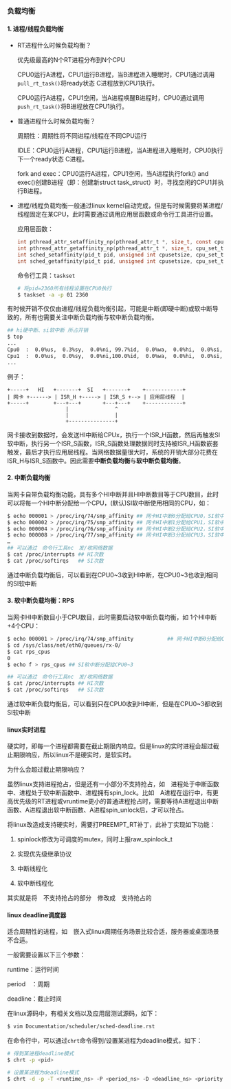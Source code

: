 ### 负载均衡

#### 1. 进程/线程负载均衡

* RT进程什么时候负载均衡？

  优先级最高的N个RT进程分布到N个CPU

  CPU0运行A进程，CPU1运行B进程，当B进程进入睡眠时，CPU1通过调用`pull_rt_task()`将ready状态 C进程放到CPU1执行。

  CPU0运行A进程，CPU1空闲，当A进程唤醒B进程时，CPU0通过调用`push_rt_task()`将B进程放在CPU1执行。

* 普通进程什么时候负载均衡？

  周期性：周期性将不同进程/线程在不同CPU运行

  IDLE：CPU0运行A进程，CPU1运行B进程，当A进程进入睡眠时，CPU0执行下一个ready状态 C进程。

  fork and exec：CPU0运行A进程，CPU1空闲，当A进程执行fork() and exec()创建B进程（即：创建新struct task_struct）时，寻找空闲的CPU1并执行B进程。

* 进程/线程负载均衡一般通过linux kernel自动完成，但是有时候需要将某进程/线程固定在某CPU，此时需要通过调用应用层函数或命令行工具进行设置。

  应用层函数：

  ```c
  int pthread_attr_setaffinity_np(pthread_attr_t *, size_t, const cpu_set_t *);
  int pthread_attr_getaffinity_np(pthread_attr_t *, size_t, cpu_set_t *);
  int sched_setaffinity(pid_t pid, unsigned int cpusetsize, cpu_set_t *mask);
  int sched_getaffinity(pid_t pid, unsigned int cpusetsize, cpu_set_t *mask);
  ```

  命令行工具：`taskset`

  ```bash
  # 将pid=2360所有线程设置在CPU0执行
  $ taskset -a -p 01 2360
  ```

有时候开销不仅仅由进程/线程负载均衡引起，可能是中断(即硬中断)或软中断导致的，所有也需要关注中断负载均衡与软中断负载均衡。

```bash
## hi硬中断、si软中断 所占开销
$ top
...
Cpu0  :  0.0%us,  0.3%sy,  0.0%ni, 99.7%id,  0.0%wa,  0.0%hi,  0.0%si,  0.0%st
Cpu1  :  0.0%us,  0.0%sy,  0.0%ni,100.0%id,  0.0%wa,  0.0%hi,  0.0%si,  0.0%st
...
```

例子：

```
+-----+   HI   +-------+  SI   +-------+    +------------+
| 网卡 +------> | ISR_H +-----> | ISR_S +--> | 应用层线程  |
+-----+        +---+---+       +---+---+    +------------+
                   |               ^
                   |               |
                   +---------------+
```

网卡接收到数据时，会发送HI中断给CPUx，执行一个ISR_H函数，然后再触发SI软中断，执行另一个ISR_S函数，ISR_S函数处理数据同时支持被ISR_H函数嵌套触发，最后才执行应用层线程。当网络数据量很大时，系统的开销大部分花费在ISR_H与ISR_S函数中。因此需要**中断负载均衡**与**软中断负载均衡**。

#### 2. 中断负载均衡

当网卡自带负载均衡功能，具有多个HI中断并且HI中断数目等于CPU数目，此时可以将每一个HI中断分配给一个CPU，(默认)SI软中断使用相同的CPU，如：

```bash
$ echo 000001 > /proc/irq/74/smp_affinity ## 网卡HI中断0分配给CPU0，SI软中断分配给CPU0
$ echo 000002 > /proc/irq/75/smp_affinity ## 网卡HI中断1分配给CPU1，SI软中断分配给CPU1
$ echo 000004 > /proc/irq/76/smp_affinity ## 网卡HI中断2分配给CPU2，SI软中断分配给CPU2
$ echo 000008 > /proc/irq/77/smp_affinity ## 网卡HI中断3分配给CPU3，SI软中断分配给CPU3
…
## 可以通过　命令行工具nc　发/收网络数据
$ cat /proc/interrupts ## HI次数
$ cat /proc/softirqs   ## SI次数
```

通过中断负载均衡后，可以看到在CPU0~3收到HI中断，在CPU0~3也收到相同的SI软中断

#### 3. 软中断负载均衡：RPS

当网卡HI中断数目小于CPU数目，此时需要启动软中断负载均衡，如 1个HI中断+4个CPU：

```bash
$ echo 000001 > /proc/irq/74/smp_affinity           ## 网卡HI中断0分配给CPU0
$ cd /sys/class/net/eth0/queues/rx-0/
$ cat rps_cpus
0
$ echo f > rps_cpus ## SI软中断分配给CPU0~3

## 可以通过　命令行工具nc　发/收网络数据
$ cat /proc/interrupts ## HI次数
$ cat /proc/softirqs   ## SI次数
```

通过软中断负载均衡后，可以看到只在CPU0收到HI中断，但是在CPU0~3都收到SI软中断

#### linux实时进程

硬实时，即每一个进程都需要在截止期限内响应。但是linux的实时进程会超过截止期限响应，所以linux不是硬实时，是软实时。

为什么会超过截止期限响应？

虽然linux支持进程抢占，但是还有一小部分不支持抢占，如　进程处于中断函数中、进程处于软中断函数中、进程拥有spin_lock。比如　A进程在运行中，有更高优先级的RT进程或vruntime更小的普通进程抢占时，需要等待A进程退出中断函数、A进程退出软中断函数、A进程spin_unlock后，才可以抢占。

将linux改造成支持硬实时，需要打PREEMPT_RT补丁，此补丁实现如下功能：

1. spinlock修改为可调度的mutex，同时上报raw_spinlock_t

2. 实现优先级继承协议

3. 中断线程化

4. 软中断线程化

其实就是将　不支持抢占的部分　修改成　支持抢占的

#### linux deadline调度器

适合周期性的进程，如　嵌入式linux周期任务场景比较合适，服务器或桌面场景不合适。

一般需要设置以下三个参数：

runtime：运行时间

period　：周期

deadline：截止时间

在linux源码中，有相关文档以及应用层测试源码，如下：

```bash
$ vim Documentation/scheduler/sched-deadline.rst
```

在命令行中，可以通过`chrt`命令得到/设置某进程为deadline模式，如下：

```bash
# 得到某进程deadline模式
$ chrt -p <pid>

# 设置某进程为deadline模式
$ chrt -d -p -T <runtime_ns> -P <period_ns> -D <deadline_ns> <priority level> <pid>
```

